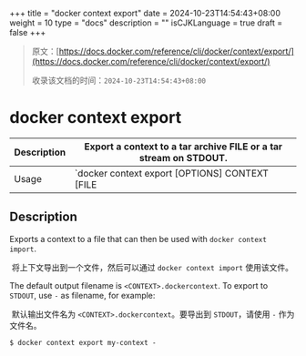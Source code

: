 +++
title = "docker context export"
date = 2024-10-23T14:54:43+08:00
weight = 10
type = "docs"
description = ""
isCJKLanguage = true
draft = false
+++

> 原文：[https://docs.docker.com/reference/cli/docker/context/export/](https://docs.docker.com/reference/cli/docker/context/export/)
>
> 收录该文档的时间：`2024-10-23T14:54:43+08:00`

# docker context export

| Description | Export a context to a tar archive FILE or a tar stream on STDOUT. |
| :---------- | ------------------------------------------------------------ |
| Usage       | `docker context export [OPTIONS] CONTEXT [FILE|-]`           |

## Description

Exports a context to a file that can then be used with `docker context import`.

​	将上下文导出到一个文件，然后可以通过 `docker context import` 使用该文件。

The default output filename is `<CONTEXT>.dockercontext`. To export to `STDOUT`, use `-` as filename, for example:

​	默认输出文件名为 `<CONTEXT>.dockercontext`。要导出到 `STDOUT`，请使用 `-` 作为文件名。



```console
$ docker context export my-context -
```
